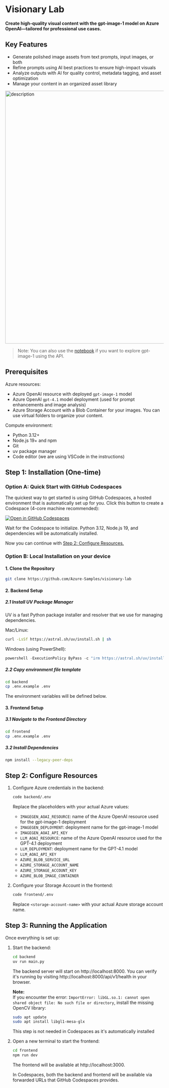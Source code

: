 # Visionary Lab

**Create high-quality visual content with the gpt-image-1 model on Azure OpenAI—tailored for professional use cases.**

## Key Features

- Generate polished image assets from text prompts, input images, or both
- Refine prompts using AI best practices to ensure high-impact visuals
- Analyze outputs with AI for quality control, metadata tagging, and asset optimization
- Manage your content in an organized asset library

<img src="ui-sample.png" alt="description" width="800"/>

> Note: You can also use the [notebook](notebooks/gpt-image-1.ipynb) if you want to explore gpt-image-1 using the API.

## Prerequisites

Azure resources:

- Azure OpenAI resource with deployed `gpt-image-1` model
- Azure OpenAI `gpt-4.1` model deployment (used for prompt enhancements and image analysis)
- Azure Storage Account with a Blob Container for your images. You can use virtual folders to organize your content.

Compute environment:

- Python 3.12+
- Node.js 19+ and npm
- Git
- uv package manager
- Code editor (we are using VSCode in the instructions)

## Step 1: Installation (One-time)

### Option A: Quick Start with GitHub Codespaces

The quickest way to get started is using GitHub Codespaces, a hosted environment that is automatically set up for you. Click this button to create a Codespace (4-core machine recommended):

[![Open in GitHub Codespaces](https://github.com/codespaces/badge.svg)](https://github.com/codespaces/new?hide_repo_select=true&ref=main&repo=Azure-Samples/visionary-lab)

Wait for the Codespace to initialize. Python 3.12, Node.js 19, and dependencies will be automatically installed.

Now you can continue with [Step 2: Configure Resources.](#step-2-configure-resources)

### Option B: Local Installation on your device

#### 1. Clone the Repository

```bash
git clone https://github.com/Azure-Samples/visionary-lab
```

#### 2. Backend Setup

##### 2.1 Install UV Package Manager

UV is a fast Python package installer and resolver that we use for managing dependencies.

Mac/Linux:

```bash
curl -LsSf https://astral.sh/uv/install.sh | sh
```

Windows (using PowerShell):

```powershell
powershell -ExecutionPolicy ByPass -c "irm https://astral.sh/uv/install.ps1 | iex"
```

##### 2.2 Copy environment file template

```bash
cd backend
cp .env.example .env
```

The environment variables will be defined below.

#### 3. Frontend Setup

##### 3.1 Navigate to the Frontend Directory

```bash
cd frontend
cp .env.example .env
```

##### 3.2 Install Dependencies

```bash
npm install --legacy-peer-deps
```

## Step 2: Configure Resources

1. Configure Azure credentials in the backend:

   ```bash
   code backend/.env
   ```

   Replace the placeholders with your actual Azure values:

   - `IMAGEGEN_AOAI_RESOURCE`: name of the Azure OpenAI resource used for the gpt-image-1 deployment
   - `IMAGEGEN_DEPLOYMENT`: deployment name for the gpt-image-1 model
   - `IMAGEGEN_AOAI_API_KEY`
   - `LLM_AOAI_RESOURCE`: name of the Azure OpenAI resource used for the GPT-4.1 deployment
   - `LLM_DEPLOYMENT`: deployment name for the GPT-4.1 model
   - `LLM_AOAI_API_KEY`
   - `AZURE_BLOB_SERVICE_URL`
   - `AZURE_STORAGE_ACCOUNT_NAME`
   - `AZURE_STORAGE_ACCOUNT_KEY`
   - `AZURE_BLOB_IMAGE_CONTAINER`

2. Configure your Storage Account in the frontend:
   ```bash
   code frontend/.env
   ```
   Replace `<storage-account-name>` with your actual Azure storage account name.

## Step 3: Running the Application

Once everything is set up:

1. Start the backend:

   ```bash
   cd backend
   uv run main.py
   ```

   The backend server will start on http://localhost:8000. You can verify it's running by visiting http://localhost:8000/api/v1/health in your browser.

   **Note:**  
   If you encounter the error: `ImportError: libGL.so.1: cannot open shared object file: No such file or directory`, install the missing OpenCV library:

   ```bash
   sudo apt update
   sudo apt install libgl1-mesa-glx
   ```

   This step is not needed in Codespaces as it's automatically installed

2. Open a new terminal to start the frontend:

   ```bash
   cd frontend
   npm run dev
   ```

   The frontend will be available at http://localhost:3000.

   In Codespaces, both the backend and frontend will be available via forwarded URLs that GitHub Codespaces provides.

